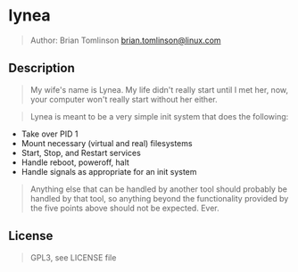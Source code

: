 # lynea

> Author: Brian Tomlinson <brian.tomlinson@linux.com>


## Description

> My wife's name is Lynea.  My life didn't really start until I met her, now, your computer won't really
> start without her either.

> Lynea is meant to be a very simple init system that does the following:

* Take over PID 1
* Mount necessary (virtual and real) filesystems
* Start, Stop, and Restart services
* Handle reboot, poweroff, halt
* Handle signals as appropriate for an init system

> Anything else that can be handled by another tool should probably be handled by that tool, so anything beyond
> the functionality provided by the five points above should not be expected. Ever.

## License

> GPL3, see LICENSE file
